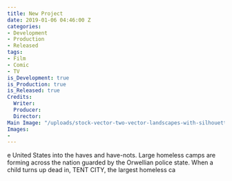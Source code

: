```yaml
---
title: New Project
date: 2019-01-06 04:46:00 Z
categories:
- Development
- Production
- Released
tags:
- Film
- Comic
- TV
is_Development: true
is_Production: true
is_Released: true
Credits:
  Writer: 
  Producer: 
  Director: 
Main Image: "/uploads/stock-vector-two-vector-landscapes-with-silhouettes-of-forest-and-distant-mountain-ridges-illustration-of-632040476.jpg"
Images:
- 
---
```


e United States into the haves and have-nots. Large homeless camps are forming across the nation guarded by the Orwellian police state. When a child turns up dead in, TENT CITY, the largest homeless ca